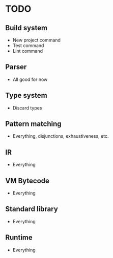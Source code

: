 # TODO

## Build system

- New project command
- Test command
- Lint command

## Parser

- All good for now

## Type system
- Discard types

## Pattern matching
- Everything, disjunctions, exhaustiveness, etc.

## IR

- Everything

## VM Bytecode

- Everything

## Standard library

- Everything

## Runtime

- Everything
